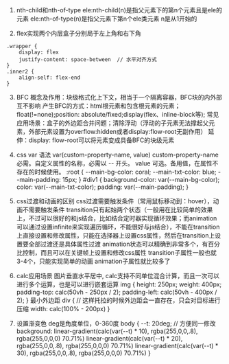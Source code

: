 <!--
 * @Author: your name
 * @Date: 2022-02-28 20:16:36
 * @LastEditTime: 2022-05-15 09:44:21
 * @LastEditors: yuzihan yuzihanyuzihan@163.com
 * @Description: 打开koroFileHeader查看配置 进行设置: https://github.com/OBKoro1/koro1FileHeader/wiki/%E9%85%8D%E7%BD%AE
 * @FilePath: /fe_interview/css/css3.md
-->
1. nth-child和nth-of-type
ele:nth-child(n)是指父元素下的第n个元素且是ele的元素
ele:nth-of-type(n)是指父元素下第n个ele类元素
n是从1开始的

2. flex实现两个内层盒子分别局于左上角和右下角
```
.wrapper {
    display: flex
    justify-content: space-between  // 水平对齐方式
}
.inner2 {
    align-self: flex-end
}
```
3. BFC
概念及作用：块级格式化上下文，相当于一个隔离容器，BFC块的内外部互不影响
产生BFC的方式：html根元素和包含根元素的元素；float(!=none);position: absolute/fixed;display(flex、inline-block等);
常见应用场景：盒子的外边距合并问题；清除浮动（浮动的子元素无法撑起父元素，外部元素设置为overflow:hidden或者display:flow-root无副作用）
延伸：display: flow-root可以将元素变成具备BFC的块级元素

4. css var 语法
var(custom-property-name, value)
custom-property-name	必需。自定义属性的名称，必需以 -- 开头。
value	可选。备用值，在属性不存在的时候使用。
:root {
  --main-bg-color: coral;
  --main-txt-color: blue;
  --main-padding: 15px;
}
#div1 {
  background-color: var(--main-bg-color);
  color: var(--main-txt-color);
  padding: var(--main-padding);
}

5. css过渡和动画的区别
css过渡需要触发条件（常用鼠标移动到：hover），动画不需要触发条件
transition只有起始两个状态（一般用在比较简单的效果上，不过可以很好的和js结合，比如结合定时器实现循环效果；而animation可以通过设置infinite来实现遍历循环，不能很好与js结合），不能在transition上直接设置和修改属性，只能在选择器上设置css属性，然后在transition上设置要全部过渡还是具体属性过渡
animation状态可以精确到非常多个，有百分比控制，而且可以在关键帧上设置和修改css属性
transition子属性一般也就3-4个，只能实现简单的动画
animation子属性就比较多了

6. calc应用场景
图片垂直水平居中, calc支持不同单位混合计算，而且一次可以进行多个运算，也是可以进行嵌套运算
img {
  height: 250px;
  weight: 400px;
  padding-top: calc(50vh - 250px / 2);
  padding-left: calc(50vh - 400px / 2);
}
最小外边距
div { // 这样托拉的时候外边距会一直存在，只会对目标进行压缩
  width: calc(100% - 200px)
 }

 7. 设置渐变色
 deg是角度单位，0-360度
 body {
   --t: 20deg; // 方便同一修改
   background: 
      linear-gradient(calc(var(--t) * 10), rgba(255,0,0,.8), rgba(255,0,0,0) 70.71%)
      linear-gradient(calc(var(--t) * 20), rgba(255,0,0,.8), rgba(255,0,0,0) 70.71%)
      linear-gradient(calc(var(--t) * 30), rgba(255,0,0,.8), rgba(255,0,0,0) 70.71%)
 }
